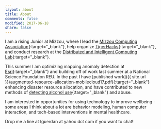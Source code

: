 ```yaml
---
layout: about
title: About
comments: false
modified: 2017-06-18
share: false
---
```


I am a rising Junior at Mizzou, where I lead the [Mizzou Computing Association](https://mca.missouri.edu){:target="_blank"}, help organize [TigerHacks](https://tiger-hacks.com){:target="_blank"}, and conduct research at the [Distributed and Intelligent Computing Lab](http://dslsrv1.rnet.missouri.edu/~shangy/){:target="_blank"}.

This summer I am optimizing mapping anomaly detection at [Esri](http://www.esri.com/){:target="_blank"} and building off of work last summer at a National Science Foundation REU.
In the past I have [published work]({{ site.url }}/augmented-resource-allocation-mobilecloud17.pdf){:target="_blank"} enhancing disaster resource allocation, and have contributed to new methods of [detecting alcohol use](http://ieeexplore.ieee.org/document/7501676){:target="_blank"} and abuse.

I am interested in opportunities for using technology to improve wellbeing - some areas I think about a lot are behavior modeling, human computer interaction, and tech-based interventions in mental healthcare.

Drop me a line at lguerdan at yahoo dot com if you want to chat!


[^1]: Example: *domain.com/category-name/post-title*